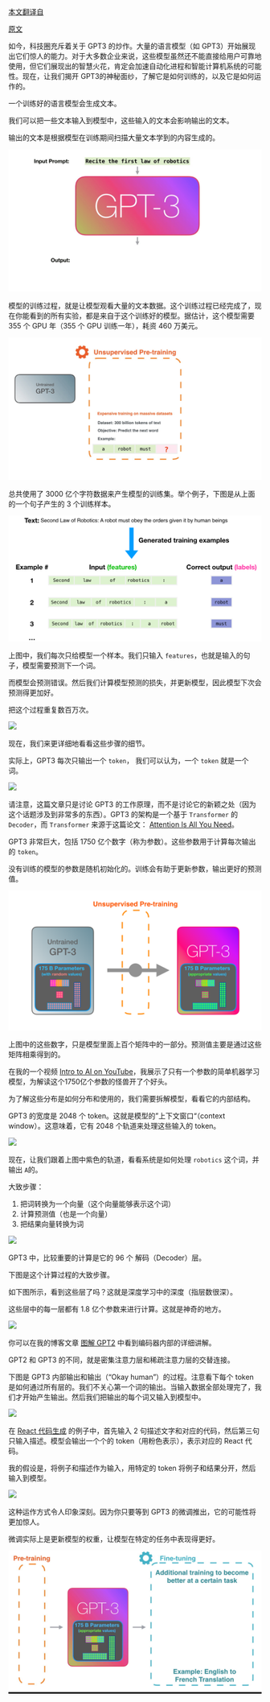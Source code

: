 [本文翻译自](http://jalammar.github.io/how-gpt3-works-visualizations-animations/)

[原文](https://blog.zhangxiann.com/202009101112/)

如今，科技圈充斥着关于 GPT3 的炒作。大量的语言模型（如 GPT3）开始展现出它们惊人的能力。对于大多数企业来说，这些模型虽然还不能直接给用户可靠地使用，但它们展现出的智慧火花，肯定会加速自动化进程和智能计算机系统的可能性。现在，让我们揭开 GPT3的神秘面纱，了解它是如何训练的，以及它是如何运作的。

一个训练好的语言模型会生成文本。

我们可以把一些文本输入到模型中，这些输入的文本会影响输出的文本。

输出的文本是根据模型在训练期间扫描大量文本学到的内容生成的。

![](./images/N10-GPT图解-3/N06-GPT-20201214-201036-635573-1703349581395-1839.gif)


模型的训练过程，就是让模型观看大量的文本数据。这个训练过程已经完成了，现在你能看到的所有实验，都是来自于这个训练好的模型。据估计，这个模型需要 355 个 GPU 年（355 个 GPU 训练一年），耗资 460 万美元。

![](./images/N10-GPT图解-3/N06-GPT-20201214-201036-677055.gif)

总共使用了 3000 亿个字符数据来产生模型的训练集。举个例子，下图是从上面的一个句子产生的 3 个训练样本。

![](./images/N10-GPT图解-3/N06-GPT-20201214-201037-671610.png)

上图中，我们每次只给模型一个样本。我们只输入 `features`，也就是输入的句子，模型需要预测下一个词。

而模型会预测错误。然后我们计算模型预测的损失，并更新模型，因此模型下次会预测得更加好。

把这个过程重复数百万次。

![](./images/N10-GPT图解-3/N06-GPT-20201214-201036-712131.gif)

现在，我们来更详细地看看这些步骤的细节。

实际上，GPT3 每次只输出一个 `token`， 我们可以认为，一个 `token` 就是一个词。

![](./images/N10-GPT图解-3/N06-GPT-20201214-201036-819429.gif)

请注意，这篇文章只是讨论 GPT3 的工作原理，而不是讨论它的新颖之处（因为这个话题涉及到非常多的东西）。GPT3 的架构是一个基于 `Transformer` 的 `Decoder`，而 `Transformer` 来源于这篇论文： [Attention Is All You Need](https://arxiv.org/abs/1706.03762)。

GPT3 非常巨大，包括 1750 亿个数字（称为参数）。这些参数用于计算每次输出的 `token`。

没有训练的模型的参数是随机初始化的。训练会有助于更新参数，输出更好的预测值。

![](./images/N10-GPT图解-3/N06-GPT-20201214-201037-685275.png)

上图中的这些数字，只是模型里面上百个矩阵中的一部分。预测值主要是通过这些矩阵相乘得到的。

在我的一个视频 [Intro to AI on YouTube](https://youtube.com/watch?v=mSTCzNgDJy4)，我展示了只有一个参数的简单机器学习模型，为解读这个1750亿个参数的怪兽开了个好头。

为了解这些分布是如何分布和使用的，我们需要拆解模型，看看它的内部结构。

GPT3 的宽度是 2048 个 token。这就是模型的”上下文窗口“（context window）。这意味着，它有 2048 个轨道来处理这些输入的 token。

![](./images/N10-GPT图解-3/N06-GPT-20201214-201036-966841.gif)

现在，让我们跟着上图中紫色的轨道，看看系统是如何处理 `robotics` 这个词，并输出 `A`的。

大致步骤：

1. 把词转换为一个向量（这个向量能够表示这个词）
2. 计算预测值（也是一个向量）
3. 把结果向量转换为词

![](./images/N10-GPT图解-3/N06-GPT-20201214-201037-087246.gif)

GPT3 中，比较重要的计算是它的 96 个 解码（Decoder）层。

下图是这个计算过程的大致步骤。

如下图所示，看到这些层了吗？这就是深度学习中的深度（指层数很深）。

这些层中的每一层都有 1.8 亿个参数来进行计算。这就是神奇的地方。

![](./images/N10-GPT图解-3/N06-GPT-20201214-201037-140612.gif)

你可以在我的博客文章 [图解 GPT2](https://blog.zhangxiann.com/202009101112/) 中看到编码器内部的详细讲解。

GPT2 和 GPT3 的不同，就是密集注意力层和稀疏注意力层的交替连接。

下图是 GPT3 内部输出和输出（“Okay human”）的过程。注意看下每个 token 是如何通过所有层的。我们不关心第一个词的输出。当输入数据全部处理完了，我们才开始产生输出。然后我们把输出的每个词又输入到模型中。

![](./images/N10-GPT图解-3/N06-GPT-20201214-201037-227659.gif)

在 [React 代码生成](https://twitter.com/sharifshameem/status/1284421499915403264) 的例子中，首先输入 2 句描述文字和对应的代码，然后第三句只输入描述。模型会输出一个个的 token（用粉色表示），表示对应的 React 代码。

我的假设是，将例子和描述作为输入，用特定的 token 将例子和结果分开，然后输入到模型。

![](./images/N10-GPT图解-3/N06-GPT-20201214-201037-422067.gif)

这种运作方式令人印象深刻。因为你只要等到 GPT3 的微调推出，它的可能性将更加惊人。

微调实际上是更新模型的权重，让模型在特定的任务中表现得更好。

![](./images/N10-GPT图解-3/N06-GPT-20201214-201037-620451.gif)



